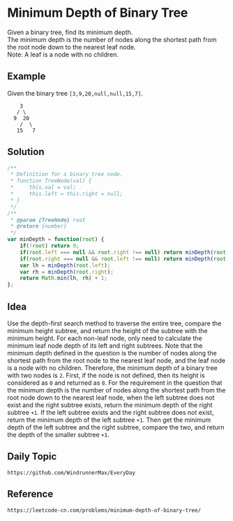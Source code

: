 # Minimum Depth of Binary Tree

Given a binary tree, find its minimum depth.  
The minimum depth is the number of nodes along the shortest path from the root node down to the nearest leaf node.  
Note: A leaf is a node with no children.

## Example

Given the binary tree `[3,9,20,null,null,15,7]`.

```
    3
   / \
  9  20
    /  \
   15   7
```

## Solution

```javascript
/**
 * Definition for a binary tree node.
 * function TreeNode(val) {
 *     this.val = val;
 *     this.left = this.right = null;
 * }
 */
/**
 * @param {TreeNode} root
 * @return {number}
 */
var minDepth = function(root) {
    if(!root) return 0;
    if(root.left === null && root.right !== null) return minDepth(root.right) + 1;
    if(root.right === null && root.left !== null) return minDepth(root.left) + 1;
    var lh = minDepth(root.left);
    var rh = minDepth(root.right);
    return Math.min(lh, rh) + 1;
};
```

## Idea
Use the depth-first search method to traverse the entire tree, compare the minimum height subtree, and return the height of the subtree with the minimum height. For each non-leaf node, only need to calculate the minimum leaf node depth of its left and right subtrees. Note that the minimum depth defined in the question is the number of nodes along the shortest path from the root node to the nearest leaf node, and the leaf node is a node with no children. Therefore, the minimum depth of a binary tree with two nodes is `2`. First, if the node is not defined, then its height is considered as `0` and returned as `0`. For the requirement in the question that the minimum depth is the number of nodes along the shortest path from the root node down to the nearest leaf node, when the left subtree does not exist and the right subtree exists, return the minimum depth of the right subtree `+1`. If the left subtree exists and the right subtree does not exist, return the minimum depth of the left subtree `+1`. Then get the minimum depth of the left subtree and the right subtree, compare the two, and return the depth of the smaller subtree `+1`.

## Daily Topic

```
https://github.com/WindrunnerMax/EveryDay
```

## Reference

```
https://leetcode-cn.com/problems/minimum-depth-of-binary-tree/
```